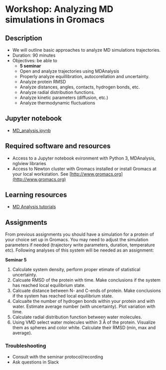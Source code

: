 # Workshop: Analyzing MD simulations in Gromacs

## Description
- We will outline basic approaches to analyze MD simulations trajectories.
- Duration: 90 minutes
- Objectives: be able to 
    - **5 seminar**
    - Open and analyze trajectories using MDAnalysis
    - Properly analyze equillibration, autocorellation and uncertainty.
    - Analyze protein RMSD
    - Analyze distances, angles, contacts, hydrogen bonds, etc.
    - Analyze radial distribution functions.
    - Analyze kinetic parameters (diffusion, etc.)
    - Analyze thermodynamic fluctuations
    


## Jupyter notebook
- [MD_analysis.ipynb](MD_analysis.ipynb)

## Required software and resources
- Access to a Jupyter notebook evironment with Python 3, MDAnalysis, nglview libraries
- Access to Newton cluster with Gromacs installed or install Gromacs at your local workstation. See [http://www.gromacs.org](http://www.gromacs.org)

## Learning resources
- [MD Analysis tutorials](https://www.mdanalysis.org/MDAnalysisTutorial/) 



## Assignments

From previous assignments you should have a simulation for a protein of your choice set up in Gromacs. You may need to adjust the simulation parameters if needed (trajectory write parameters, duration, temperature etc).
Following analyses of this system will be needed as an assignment:

**Seminar 5**
1. Calculate system density, perform proper etimate of statistical uncertainty.
2. Calcuate RMSD of the protein with time. Make conclusions if the system has reached local equilibrium state.
3. Calcuate distance between N- and C-ends of protein. Make conclusions if the system has reached local equilibrium state. 
4. Calcualte the number of hydrogen bonds within your protein and with water. Estimate average number (with uncertainty). Plot variation with time.
5. Calculate radial distribution function between water molecules.
6. Using VMD select water molecules within 3 Å of the protein. Visualize them as spheres and color white. Calculate their RMSD (min, max and average).



### Troubleshooting
- Consult with the seminar protocol/recording
- Ask questions in Slack
